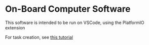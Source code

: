 # On-Board Computer Software

This software is intended to be run on VSCode, using the PlatformIO extension

For task creation, see [this tutorial](https://simplyexplained.com/blog/multitasking-esp32-arduino-freertos/)
